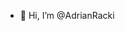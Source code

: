 - 👋 Hi, I’m @AdrianRacki

<!---
AdrianRacki/AdrianRacki is a ✨ special ✨ repository because its `README.md` (this file) appears on your GitHub profile.
You can click the Preview link to take a look at your changes.
--->
